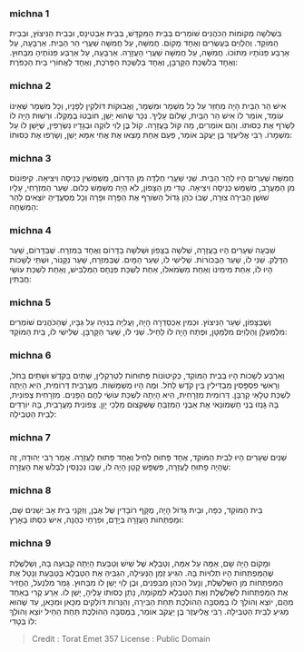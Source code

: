 
### michna 1
בִּשְׁלשָׁה מְקוֹמוֹת הַכֹּהֲנִים שׁוֹמְרִים בְּבֵית הַמִּקְדָּשׁ, בְּבֵית אַבְטִינָס, וּבְבֵית הַנִּיצוֹץ, וּבְבֵית הַמּוֹקֵד. וְהַלְוִיִּם בְּעֶשְׂרִים וְאֶחָד מָקוֹם. חֲמִשָּׁה, עַל חֲמִשָּׁה שַׁעֲרֵי הַר הַבַּיִת. אַרְבָּעָה, עַל אַרְבַּע פִּנּוֹתָיו מִתּוֹכוֹ. חֲמִשָּׁה, עַל חֲמִשָּׁה שַׁעֲרֵי הָעֲזָרָה. אַרְבָּעָה, עַל אַרְבַּע פִּנּוֹתֶיהָ מִבַּחוּץ. וְאֶחָד בְּלִשְׁכַּת הַקָּרְבָּן, וְאֶחָד בְּלִשְׁכַּת הַפָּרֹכֶת, וְאֶחָד לַאֲחוֹרֵי בֵית הַכַּפֹּרֶת: 

### michna 2
אִישׁ הַר הַבַּיִת הָיָה מְחַזֵּר עַל כָּל מִשְׁמָר וּמִשְׁמָר, וַאֲבוּקוֹת דּוֹלְקִין לְפָנָיו, וְכָל מִשְׁמָר שֶׁאֵינוֹ עוֹמֵד, אוֹמֵר לוֹ אִישׁ הַר הַבַּיִת, שָׁלוֹם עָלֶיךָ. נִכָּר שֶׁהוּא יָשֵׁן, חוֹבְטוֹ בְמַקְלוֹ. וּרְשׁוּת הָיָה לוֹ לִשְׂרֹף אֶת כְּסוּתוֹ. וְהֵם אוֹמְרִים, מַה קּוֹל בָּעֲזָרָה. קוֹל בֶּן לֵוִי לוֹקֶה וּבְגָדָיו נִשְׂרָפִין, שֶׁיָּשֵׁן לוֹ עַל מִשְׁמָרוֹ. רַבִּי אֱלִיעֶזֶר בֶּן יַעֲקֹב אוֹמֵר, פַּעַם אַחַת מָצְאוּ אֶת אֲחִי אִמָּא יָשֵׁן, וְשָׂרְפוּ אֶת כְּסוּתוֹ: 

### michna 3
חֲמִשָּׁה שְׁעָרִים הָיוּ לְהַר הַבַּיִת. שְׁנֵי שַׁעֲרֵי חֻלְדָּה מִן הַדָּרוֹם, מְשַׁמְּשִׁין כְּנִיסָה וִיצִיאָה. קִיפוֹנוֹס מִן הַמַּעֲרָב, מְשַׁמֵּשׁ כְּנִיסָה וִיצִיאָה. טָדִי מִן הַצָּפוֹן, לֹא הָיָה מְשַׁמֵּשׁ כְּלוּם. שַׁעַר הַמִּזְרָחִי, עָלָיו שׁוּשַׁן הַבִּירָה צוּרָה, שֶׁבּוֹ כֹהֵן גָּדוֹל הַשּׂוֹרֵף אֶת הַפָּרָה וּפָרָה וְכָל מְסַעֲדֶיהָ יוֹצְאִים לְהַר הַמִּשְׁחָה: 

### michna 4
שִׁבְעָה שְׁעָרִים הָיוּ בָעֲזָרָה, שְׁלשָׁה בַצָּפוֹן וּשְׁלשָׁה בַדָּרוֹם וְאֶחָד בַּמִּזְרָח. שֶׁבַּדָּרוֹם, שַׁעַר הַדֶּלֶק. שֵׁנִי לוֹ, שַׁעַר הַבְּכוֹרוֹת. שְׁלִישִׁי לוֹ, שַׁעַר הַמָּיִם. שֶׁבַּמִּזְרָח, שַׁעַר נִקָּנוֹר, וּשְׁתֵּי לְשָׁכוֹת הָיוּ לוֹ, אַחַת מִימִינוֹ וְאַחַת מִשְּׂמֹאלוֹ, אַחַת לִשְׁכַּת פִּנְחָס הַמַּלְבִּישׁ, וְאַחַת לִשְׁכַּת עוֹשֵׂי חֲבִתִּין: 

### michna 5
וְשֶׁבַּצָּפוֹן, שַׁעַר הַנִּיצוֹץ. וּכְמִין אַכְסַדְרָה הָיָה, וַעֲלִיָּה בְנוּיָה עַל גַּבָּיו, שֶׁהַכֹּהֲנִים שׁוֹמְרִים מִלְמַעְלָן וְהַלְוִיִּם מִלְּמַטָּן, וּפֶתַח הָיָה לוֹ לַחֵיל. שֵׁנִי לוֹ, שַׁעַר הַקָּרְבָּן. שְׁלִישִׁי לוֹ, בֵּית הַמּוֹקֵד: 

### michna 6
וְאַרְבַּע לְשָׁכוֹת הָיוּ בְּבֵית הַמּוֹקֵד, כְּקִיטוֹנוֹת פְּתוּחוֹת לִטְרַקְלִין, שְׁתַּיִם בַּקֹּדֶשׁ וּשְׁתַּיִם בַּחֹל, וְרָאשֵׁי פִסְפָּסִין מַבְדִּילִין בֵּין קֹדֶשׁ לַחֹל. וּמֶה הָיוּ מְשַׁמְּשׁוֹת. מַעֲרָבִית דְּרוֹמִית, הִיא הָיְתָה לִשְׁכַּת טְלָאֵי קָרְבָּן. דְּרוֹמִית מִזְרָחִית, הִיא הָיְתָה לִשְׁכַּת עוֹשֵׂי לֶחֶם הַפָּנִים. מִזְרָחִית צְפוֹנִית, בָּהּ גָּנְזוּ בְנֵי חַשְׁמוֹנַאי אֶת אַבְנֵי הַמִּזְבֵּחַ שֶׁשִּׁקְּצוּם מַלְכֵי יָוָן. צְפוֹנִית מַעֲרָבִית, בָּהּ יוֹרְדִים לְבֵית הַטְּבִילָה: 

### michna 7
שְׁנַיִם שְׁעָרִים הָיוּ לְבֵית הַמּוֹקֵד, אֶחָד פָּתוּחַ לַחֵיל וְאֶחָד פָּתוּחַ לָעֲזָרָה. אָמַר רַבִּי יְהוּדָה, זֶה שֶׁהָיָה פָתוּחַ לָעֲזָרָה, פִּשְׁפָּשׁ קָטָן הָיָה לוֹ, שֶׁבּוֹ נִכְנָסִין לִבְלֹשׁ אֶת הָעֲזָרָה: 

### michna 8
בֵּית הַמּוֹקֵד, כִּפָּה, וּבַיִת גָּדוֹל הָיָה, מֻקָּף רוֹבָדִין שֶׁל אֶבֶן, וְזִקְנֵי בֵית אָב יְשֵׁנִים שָׁם, וּמַפְתְּחוֹת הָעֲזָרָה בְּיָדָם, וּפִרְחֵי כְהֻנָּה, אִישׁ כִּסְתּוֹ בָאָרֶץ: 

### michna 9
וּמָקוֹם הָיָה שָׁם, אַמָּה עַל אַמָּה, וְטַבְלָא שֶׁל שַׁיִשׁ וְטַבַּעַת הָיְתָה קְבוּעָה בָהּ, וְשַׁלְשֶׁלֶת שֶׁהַמַּפְתְּחוֹת הָיוּ תְלוּיוֹת בָּהּ. הִגִּיעַ זְמַן הַנְּעִילָה, הִגְבִּיהַּ אֶת הַטַּבְלָא בַּטַּבַּעַת וְנָטַל אֶת הַמַּפְתְּחוֹת מִן הַשַּׁלְשֶׁלֶת, וְנָעַל הַכֹּהֵן מִבִּפְנִים, וּבֶן לֵוִי יָשֵׁן לוֹ מִבַּחוּץ. גָּמַר מִלִּנְעֹל, הֶחֱזִיר אֶת הַמַּפְתְּחוֹת לַשַּׁלְשֶׁלֶת וְאֶת הַטַּבְלָא לִמְקוֹמָהּ, נָתַן כְּסוּתוֹ עָלֶיהָ, יָשֵׁן לוֹ. אֵרַע קֶרִי בְּאַחַד מֵהֶם, יוֹצֵא וְהוֹלֵךְ לוֹ בַמְּסִבָּה הַהוֹלֶכֶת תַּחַת הַבִּירָה, וְהַנֵּרוֹת דּוֹלְקִים מִכָּאן וּמִכָּאן, עַד שֶׁהוּא מַגִּיעַ לְבֵית הַטְּבִילָה. רַבִּי אֱלִיעֶזֶר בֶּן יַעֲקֹב אוֹמֵר, בַּמְּסִבָּה הַהוֹלֶכֶת תַּחַת הַחֵיל יוֹצֵא וְהוֹלֵךְ לוֹ בְּטָדִי: 

>Credit : Torat Emet 357
>License : Public Domain 